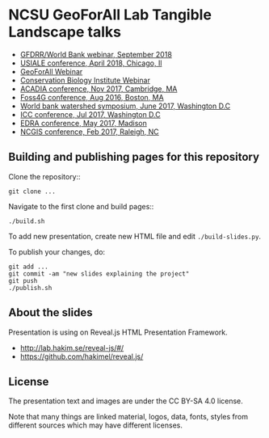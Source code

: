 NCSU GeoForAll Lab Tangible Landscape talks
===========================================
 * [GFDRR/World Bank webinar, September 2018](https://ncsu-geoforall-lab.github.io/tangible-landscape-talk/worldbank-webinar.html#/)
 * [USIALE conference, April 2018, Chicago, Il](https://ncsu-geoforall-lab.github.io/tangible-landscape-talk/USIALE_2018.html#/)
 * [GeoForAll Webinar](https://ncsu-geoforall-lab.github.io/tangible-landscape-talk/geoforall-webinar.html)
 * [Conservation Biology Institute Webinar](https://ncsu-geoforall-lab.github.io/tangible-landscape-talk/cbi-webinar.html)
 * [ACADIA conference, Nov 2017, Cambridge, MA](https://ncsu-geoforall-lab.github.io/tangible-landscape-talk/ACADIA_2017.html)
 * [Foss4G conference, Aug 2016, Boston, MA](https://ncsu-geoforall-lab.github.io/tangible-landscape-talk/FOSS4G_2017.html)
 * [World bank watershed symposium, June 2017, Washington D.C](https://ncsu-geoforall-lab.github.io/tangible-landscape-talk/worldbank2017.html)
 * [ICC conference, Jul 2017, Washington D.C](https://ncsu-geoforall-lab.github.io/tangible-landscape-talk/ICC_2017.html)
 * [EDRA conference, May 2017, Madison](https://ncsu-geoforall-lab.github.io/tangible-landscape-talk/EDRA_2017.html)
 * [NCGIS conference, Feb 2017, Raleigh, NC](https://ncsu-geoforall-lab.github.io/tangible-landscape-talk/ncgis2017.html)
 
Building and publishing pages for this repository
-------------------------------------------------

Clone the repository::

    git clone ...

Navigate to the first clone and build pages::

    ./build.sh

To add new presentation, create new HTML file and edit `./build-slides.py`.

To publish your changes, do:

    git add ...
    git commit -am "new slides explaining the project"
    git push
    ./publish.sh

About the slides
----------------

Presentation is using on Reveal.js HTML Presentation Framework.
 * http://lab.hakim.se/reveal-js/#/
 * https://github.com/hakimel/reveal.js/

License
-------

The presentation text and images are under the CC BY-SA 4.0 license.

Note that many things are linked material, logos, data, fonts, styles
from different sources which may have different licenses.
